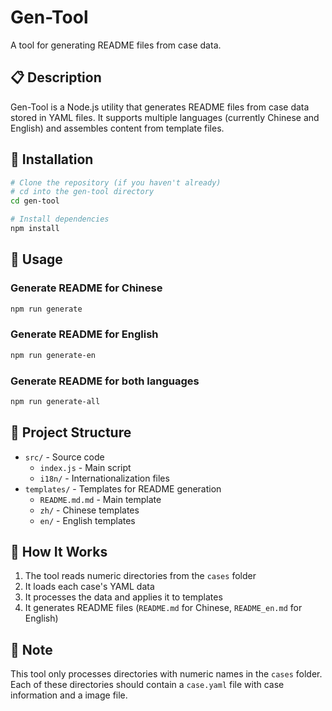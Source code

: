 # Gen-Tool

A tool for generating README files from case data.

## 📋 Description

Gen-Tool is a Node.js utility that generates README files from case data stored in YAML files. It supports multiple languages (currently Chinese and English) and assembles content from template files.

## 🔧 Installation

```bash
# Clone the repository (if you haven't already)
# cd into the gen-tool directory
cd gen-tool

# Install dependencies
npm install
```

## 🚀 Usage

### Generate README for Chinese

```bash
npm run generate
```

### Generate README for English

```bash
npm run generate-en
```

### Generate README for both languages

```bash
npm run generate-all
```

## 📁 Project Structure

- `src/` - Source code
  - `index.js` - Main script
  - `i18n/` - Internationalization files
- `templates/` - Templates for README generation
  - `README.md.md` - Main template
  - `zh/` - Chinese templates
  - `en/` - English templates

## 🧩 How It Works

1. The tool reads numeric directories from the `cases` folder
2. It loads each case's YAML data
3. It processes the data and applies it to templates 
4. It generates README files (`README.md` for Chinese, `README_en.md` for English)

## 📝 Note

This tool only processes directories with numeric names in the `cases` folder. Each of these directories should contain a `case.yaml` file with case information and a image file.
